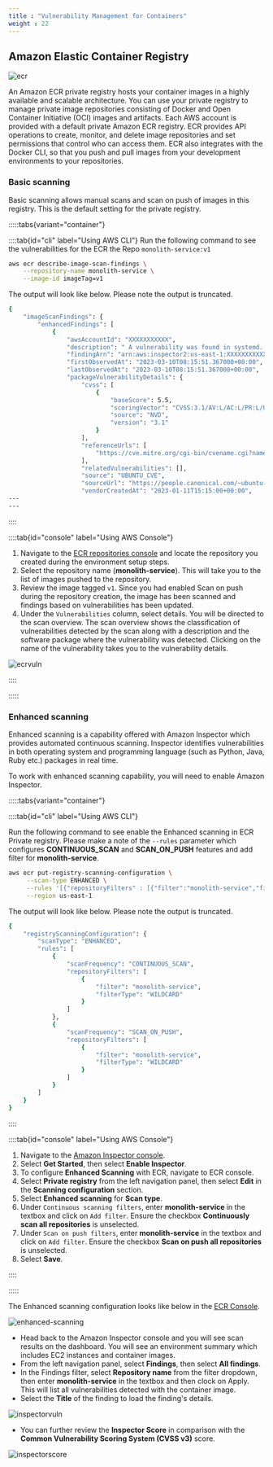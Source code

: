 ```yaml
---
title : "Vulnerability Management for Containers"
weight : 22
---
```


## Amazon Elastic Container Registry

![ecr](/static/images/image-security/manage-image-cve-with-inspector/ecr.png)

An Amazon ECR private registry hosts your container images in a highly available and scalable architecture. You can use your private registry to manage private image repositories consisting of Docker and Open Container Initiative (OCI) images and artifacts. Each AWS account is provided with a default private Amazon ECR registry. ECR provides API operations to create, monitor, and delete image repositories and set permissions that control who can access them. ECR also integrates with the Docker CLI, so that you push and pull images from your development environments to your repositories.

### Basic scanning

Basic scanning allows manual scans and scan on push of images in this registry. This is the default setting for the private registry.


:::::tabs{variant="container"}

::::tab{id="cli" label="Using AWS CLI"}
Run the following command to see the vulnerabilities for the ECR the Repo `monolith-service:v1`

```bash
aws ecr describe-image-scan-findings \
    --repository-name monolith-service \
    --image-id imageTag=v1
```
The output will look like below. Please note the output is truncated.

```bash
{
    "imageScanFindings": {
        "enhancedFindings": [
            {
                "awsAccountId": "XXXXXXXXXXX",
                "description": " A vulnerability was found in systemd. This security flaw can cause a local information leak due to systemd-coredump not respecting the fs.suid_dumpable kernel setting.",
                "findingArn": "arn:aws:inspector2:us-east-1:XXXXXXXXXXX:finding/039a9a2cb5d45f436561abd4279c8b86",
                "firstObservedAt": "2023-03-10T08:15:51.367000+00:00",
                "lastObservedAt": "2023-03-10T08:15:51.367000+00:00",
                "packageVulnerabilityDetails": {
                    "cvss": [
                        {
                            "baseScore": 5.5,
                            "scoringVector": "CVSS:3.1/AV:L/AC:L/PR:L/UI:N/S:U/C:H/I:N/A:N",
                            "source": "NVD",
                            "version": "3.1"
                        }
                    ],
                    "referenceUrls": [
                        "https://cve.mitre.org/cgi-bin/cvename.cgi?name=CVE-2022-4415"
                    ],
                    "relatedVulnerabilities": [],
                    "source": "UBUNTU_CVE",
                    "sourceUrl": "https://people.canonical.com/~ubuntu-security/cve/2022/CVE-2022-4415.html",
                    "vendorCreatedAt": "2023-01-11T15:15:00+00:00",
---
---                
```
::::

::::tab{id="console" label="Using AWS Console"}

1. Navigate to the [ECR repositories console](https://console.aws.amazon.com/ecr/repositories) and locate the repository you created during the environment setup steps.
2. Select the repository name (**monolith-service**). This will take you to the list of images pushed to the repository.
3. Review the image tagged `v1`. Since you had enabled Scan on push during the repository creation, the image has been scanned and findings based on vulnerabilities has been updated.
4. Under the `Vulnerabilities` column, select details. You will be directed to the scan overview. The scan overview shows the classification of vulnerabilities detected by the scan along with a description and the software package where the vulnerability was detected. Clicking on the name of the vulnerability takes you to the vulnerability details.

![ecrvuln](/static/images/image-security/manage-image-cve-with-inspector/ecrvuln.png)


::::

:::::



### Enhanced scanning

Enhanced scanning is a capability offered with Amazon Inspector which provides automated continuous scanning. Inspector identifies vulnerabilities in both operating system and programming language (such as Python, Java, Ruby etc.) packages in real time.

To work with enhanced scanning capability, you will need to enable Amazon Inspector.



:::::tabs{variant="container"}

::::tab{id="cli" label="Using AWS CLI"}

Run the following command to see enable the Enhanced scanning in ECR Private registry. Please make a note of the `--rules` parameter which configures **CONTINUOUS_SCAN** and **SCAN_ON_PUSH** features and add filter for **monolith-service**.

```bash
aws ecr put-registry-scanning-configuration \
     --scan-type ENHANCED \
     --rules '[{"repositoryFilters" : [{"filter":"monolith-service","filterType" : "WILDCARD"}],"scanFrequency" : "CONTINUOUS_SCAN"},{"repositoryFilters" : [{"filter":"monolith-service","filterType" : "WILDCARD"}],"scanFrequency" : "SCAN_ON_PUSH"}]' \
     --region us-east-1
```
The output will look like below. Please note the output is truncated.

```bash
{
    "registryScanningConfiguration": {
        "scanType": "ENHANCED",
        "rules": [
            {
                "scanFrequency": "CONTINUOUS_SCAN",
                "repositoryFilters": [
                    {
                        "filter": "monolith-service",
                        "filterType": "WILDCARD"
                    }
                ]
            },
            {
                "scanFrequency": "SCAN_ON_PUSH",
                "repositoryFilters": [
                    {
                        "filter": "monolith-service",
                        "filterType": "WILDCARD"
                    }
                ]
            }
        ]
    }
}
```
::::

::::tab{id="console" label="Using AWS Console"}

1. Navigate to the [Amazon Inspector console](https://console.aws.amazon.com/inspector/v2/home).
2. Select **Get Started**, then select **Enable Inspector**.
3. To configure **Enhanced Scanning** with ECR, navigate to ECR console.
4. Select **Private registry** from the left navigation panel, then select **Edit** in the **Scanning configuration** section.
5. Select **Enhanced scanning** for **Scan type**.
6. Under `Continuous scanning filters`, enter **monolith-service** in the textbox and click on `Add filter`. Ensure the checkbox **Continuously scan all repositories** is unselected.
7. Under `Scan on push filters`, enter **monolith-service** in the textbox and click on `Add filter`. Ensure the checkbox **Scan on push all repositories** is unselected.
8. Select **Save**.

::::

:::::

The Enhanced scanning configuration looks like below in the [ECR Console](https://console.aws.amazon.com/ecr/private-registry/edit-scanning).

![enhanced-scanning](/static/images/image-security/manage-image-cve-with-inspector/enhanced-scanning.png)

* Head back to the Amazon Inspector console and you will see scan results on the dashboard. You will see an environment summary which includes EC2 instances and container images.
* From the left navigation panel, select **Findings**, then select **All findings**.
* In the Findings filter, select **Repository name** from the filter dropdown, then enter **monolith-service** in the textbox and then clock on Apply. This will list all vulnerabilities detected with the container image.
* Select the **Title** of the finding to load the finding's details.

![inspectorvuln](/static/images/image-security/manage-image-cve-with-inspector/inspector-cve.png)

* You can further review the **Inspector Score** in comparison with the **Common Vulnerability Scoring System (CVSS v3)** score.

![inspectorscore](/static/images/image-security/manage-image-cve-with-inspector/inspectorscore.png)
